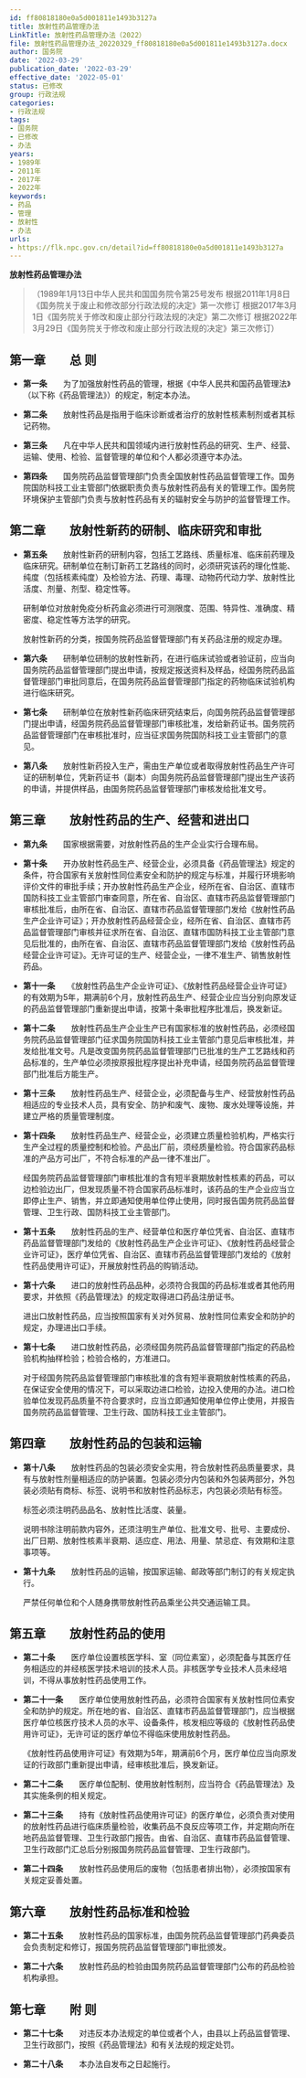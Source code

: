 ```yaml
---
id: ff80818180e0a5d001811e1493b3127a
title: 放射性药品管理办法
LinkTitle: 放射性药品管理办法（2022）
file: 放射性药品管理办法_20220329_ff80818180e0a5d001811e1493b3127a.docx
author: 国务院
date: '2022-03-29'
publication_date: '2022-03-29'
effective_date: '2022-05-01'
status: 已修改
group: 行政法规
categories:
- 行政法规
tags:
- 国务院
- 已修改
- 办法
years:
- 1989年
- 2011年
- 2017年
- 2022年
keywords:
- 药品
- 管理
- 放射性
- 办法
urls:
- https://flk.npc.gov.cn/detail?id=ff80818180e0a5d001811e1493b3127a
---
```


**放射性药品管理办法**

> （1989年1月13日中华人民共和国国务院令第25号发布 根据2011年1月8日《国务院关于废止和修改部分行政法规的决定》第一次修订 根据2017年3月1日《国务院关于修改和废止部分行政法规的决定》第二次修订 根据2022年3月29日《国务院关于修改和废止部分行政法规的决定》第三次修订）

## 第一章　　总  则

- **第一条**　　为了加强放射性药品的管理，根据《中华人民共和国药品管理法》（以下称《药品管理法》）的规定，制定本办法。

- **第二条**　　放射性药品是指用于临床诊断或者治疗的放射性核素制剂或者其标记药物。

- **第三条**　　凡在中华人民共和国领域内进行放射性药品的研究、生产、经营、运输、使用、检验、监督管理的单位和个人都必须遵守本办法。

- **第四条**　　国务院药品监督管理部门负责全国放射性药品监督管理工作。国务院国防科技工业主管部门依据职责负责与放射性药品有关的管理工作。国务院环境保护主管部门负责与放射性药品有关的辐射安全与防护的监督管理工作。

## 第二章　　放射性新药的研制、临床研究和审批

- **第五条**　　放射性新药的研制内容，包括工艺路线、质量标准、临床前药理及临床研究。研制单位在制订新药工艺路线的同时，必须研究该药的理化性能、纯度（包括核素纯度）及检验方法、药理、毒理、动物药代动力学、放射性比活度、剂量、剂型、稳定性等。

  研制单位对放射免疫分析药盒必须进行可测限度、范围、特异性、准确度、精密度、稳定性等方法学的研究。

  放射性新药的分类，按国务院药品监督管理部门有关药品注册的规定办理。

- **第六条**　　研制单位研制的放射性新药，在进行临床试验或者验证前，应当向国务院药品监督管理部门提出申请，按规定报送资料及样品，经国务院药品监督管理部门审批同意后，在国务院药品监督管理部门指定的药物临床试验机构进行临床研究。

- **第七条**　　研制单位在放射性新药临床研究结束后，向国务院药品监督管理部门提出申请，经国务院药品监督管理部门审核批准，发给新药证书。国务院药品监督管理部门在审核批准时，应当征求国务院国防科技工业主管部门的意见。

- **第八条**　　放射性新药投入生产，需由生产单位或者取得放射性药品生产许可证的研制单位，凭新药证书（副本）向国务院药品监督管理部门提出生产该药的申请，并提供样品，由国务院药品监督管理部门审核发给批准文号。

## 第三章　　放射性药品的生产、经营和进出口

- **第九条**　　国家根据需要，对放射性药品的生产企业实行合理布局。

- **第十条**　　开办放射性药品生产、经营企业，必须具备《药品管理法》规定的条件，符合国家有关放射性同位素安全和防护的规定与标准，并履行环境影响评价文件的审批手续；开办放射性药品生产企业，经所在省、自治区、直辖市国防科技工业主管部门审查同意，所在省、自治区、直辖市药品监督管理部门审核批准后，由所在省、自治区、直辖市药品监督管理部门发给《放射性药品生产企业许可证》；开办放射性药品经营企业，经所在省、自治区、直辖市药品监督管理部门审核并征求所在省、自治区、直辖市国防科技工业主管部门意见后批准的，由所在省、自治区、直辖市药品监督管理部门发给《放射性药品经营企业许可证》。无许可证的生产、经营企业，一律不准生产、销售放射性药品。

- **第十一条**　　《放射性药品生产企业许可证》、《放射性药品经营企业许可证》的有效期为5年，期满前6个月，放射性药品生产、经营企业应当分别向原发证的药品监督管理部门重新提出申请，按第十条审批程序批准后，换发新证。

- **第十二条**　　放射性药品生产企业生产已有国家标准的放射性药品，必须经国务院药品监督管理部门征求国务院国防科技工业主管部门意见后审核批准，并发给批准文号。凡是改变国务院药品监督管理部门已批准的生产工艺路线和药品标准的，生产单位必须按原报批程序提出补充申请，经国务院药品监督管理部门批准后方能生产。

- **第十三条**　　放射性药品生产、经营企业，必须配备与生产、经营放射性药品相适应的专业技术人员，具有安全、防护和废气、废物、废水处理等设施，并建立严格的质量管理制度。

- **第十四条**　　放射性药品生产、经营企业，必须建立质量检验机构，严格实行生产全过程的质量控制和检验。产品出厂前，须经质量检验。符合国家药品标准的产品方可出厂，不符合标准的产品一律不准出厂。

  经国务院药品监督管理部门审核批准的含有短半衰期放射性核素的药品，可以边检验边出厂，但发现质量不符合国家药品标准时，该药品的生产企业应当立即停止生产、销售，并立即通知使用单位停止使用，同时报告国务院药品监督管理、卫生行政、国防科技工业主管部门。

- **第十五条**　　放射性药品的生产、经营单位和医疗单位凭省、自治区、直辖市药品监督管理部门发给的《放射性药品生产企业许可证》、《放射性药品经营企业许可证》，医疗单位凭省、自治区、直辖市药品监督管理部门发给的《放射性药品使用许可证》，开展放射性药品的购销活动。

- **第十六条**　　进口的放射性药品品种，必须符合我国的药品标准或者其他药用要求，并依照《药品管理法》的规定取得进口药品注册证书。

  进出口放射性药品，应当按照国家有关对外贸易、放射性同位素安全和防护的规定，办理进出口手续。

- **第十七条**　　进口放射性药品，必须经国务院药品监督管理部门指定的药品检验机构抽样检验；检验合格的，方准进口。

  对于经国务院药品监督管理部门审核批准的含有短半衰期放射性核素的药品，在保证安全使用的情况下，可以采取边进口检验，边投入使用的办法。进口检验单位发现药品质量不符合要求时，应当立即通知使用单位停止使用，并报告国务院药品监督管理、卫生行政、国防科技工业主管部门。

## 第四章　　放射性药品的包装和运输

- **第十八条**　　放射性药品的包装必须安全实用，符合放射性药品质量要求，具有与放射性剂量相适应的防护装置。包装必须分内包装和外包装两部分，外包装必须贴有商标、标签、说明书和放射性药品标志，内包装必须贴有标签。

  标签必须注明药品品名、放射性比活度、装量。

  说明书除注明前款内容外，还须注明生产单位、批准文号、批号、主要成份、出厂日期、放射性核素半衰期、适应症、用法、用量、禁忌症、有效期和注意事项等。

- **第十九条**　　放射性药品的运输，按国家运输、邮政等部门制订的有关规定执行。

  严禁任何单位和个人随身携带放射性药品乘坐公共交通运输工具。

## 第五章　　放射性药品的使用

- **第二十条**　　医疗单位设置核医学科、室（同位素室），必须配备与其医疗任务相适应的并经核医学技术培训的技术人员。非核医学专业技术人员未经培训，不得从事放射性药品使用工作。

- **第二十一条**　　医疗单位使用放射性药品，必须符合国家有关放射性同位素安全和防护的规定。所在地的省、自治区、直辖市药品监督管理部门，应当根据医疗单位核医疗技术人员的水平、设备条件，核发相应等级的《放射性药品使用许可证》，无许可证的医疗单位不得临床使用放射性药品。

  《放射性药品使用许可证》有效期为5年，期满前6个月，医疗单位应当向原发证的行政部门重新提出申请，经审核批准后，换发新证。

- **第二十二条**　　医疗单位配制、使用放射性制剂，应当符合《药品管理法》及其实施条例的相关规定。

- **第二十三条**　　持有《放射性药品使用许可证》的医疗单位，必须负责对使用的放射性药品进行临床质量检验，收集药品不良反应等项工作，并定期向所在地药品监督管理、卫生行政部门报告。由省、自治区、直辖市药品监督管理、卫生行政部门汇总后分别报国务院药品监督管理、卫生行政部门。

- **第二十四条**　　放射性药品使用后的废物（包括患者排出物），必须按国家有关规定妥善处置。

## 第六章　　放射性药品标准和检验

- **第二十五条**　　放射性药品的国家标准，由国务院药品监督管理部门药典委员会负责制定和修订，报国务院药品监督管理部门审批颁发。

- **第二十六条**　　放射性药品的检验由国务院药品监督管理部门公布的药品检验机构承担。

## 第七章　　附  则

- **第二十七条**　　对违反本办法规定的单位或者个人，由县以上药品监督管理、卫生行政部门，按照《药品管理法》和有关法规的规定处罚。

- **第二十八条**　　本办法自发布之日起施行。
